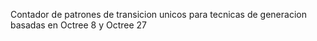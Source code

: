 Contador de patrones de transicion unicos para tecnicas de generacion basadas en Octree 8 y Octree 27